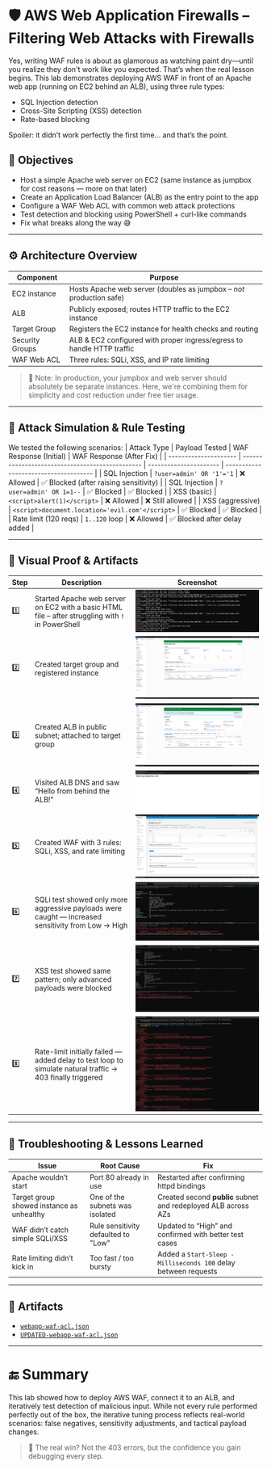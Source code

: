 # 🛡️ AWS Web Application Firewalls – Filtering Web Attacks with Firewalls

Yes, writing WAF rules is about as glamorous as watching paint dry—until you realize they don't work like you expected. That’s when the real lesson begins. This lab demonstrates deploying AWS WAF in front of an Apache web app (running on EC2 behind an ALB), using three rule types:
- SQL Injection detection
- Cross-Site Scripting (XSS) detection
- Rate-based blocking

Spoiler: it didn’t work perfectly the first time… and that’s the point.

## 🎯 Objectives

- Host a simple Apache web server on EC2 (same instance as jumpbox for cost reasons — more on that later)
- Create an Application Load Balancer (ALB) as the entry point to the app
- Configure a WAF Web ACL with common web attack protections
- Test detection and blocking using PowerShell + curl-like commands
- Fix what breaks along the way 😅

---

## ⚙️ Architecture Overview

| Component       | Purpose                                                                |
| --------------- | ---------------------------------------------------------------------- |
| EC2 instance    | Hosts Apache web server (doubles as jumpbox – *not* production safe)   |
| ALB             | Publicly exposed; routes HTTP traffic to the EC2 instance              |
| Target Group    | Registers the EC2 instance for health checks and routing               |
| Security Groups | ALB & EC2 configured with proper ingress/egress to handle HTTP traffic |
| WAF Web ACL     | Three rules: SQLi, XSS, and IP rate limiting                           |

> 🧠 Note: In production, your jumpbox and web server should absolutely be separate instances. Here, we're combining them for simplicity and cost reduction under free tier usage.

---

## 🧪 Attack Simulation & Rule Testing

We tested the following scenarios:
| Attack Type           | Payload Tested                                  | WAF Response (Initial) | WAF Response (After Fix)              |
| --------------------- | ----------------------------------------------- | ---------------------- | ------------------------------------- |
| SQL Injection         | `?user=admin' OR '1'='1`                        | ❌ Allowed              | ✅ Blocked (after raising sensitivity) |
| SQL Injection         | `?user=admin' OR 1=1--`                         | ✅ Blocked              | ✅ Blocked                             |
| XSS (basic)           | `<script>alert(1)</script>`                     | ❌ Allowed              | ❌ Still allowed                       |
| XSS (aggressive)      | `<script>document.location='evil.com'</script>` | ✅ Blocked              | ✅ Blocked                             |
| Rate limit (120 reqs) | `1..120` loop                                   | ❌ Allowed              | ✅ Blocked after delay added           |

---

## 📸 Visual Proof & Artifacts

| Step | Description                                                                                                | Screenshot     |
| ---- | ---------------------------------------------------------------------------------------------------------- | -------------- |
| 1️⃣  | Started Apache web server on EC2 with a basic HTML file – after struggling with `!` in PowerShell          | ![](https://github.com/ChadVanHalen/Tech-Portfolio/blob/main/projects/AWS%20WAF%20Lab/screenshots/1%20From%20my%20public%20facing%20jumpbox%20I%20start%20an%20apache%20web%20server%20that%20gives%20the%20message%20Hello%20from%20behind%20the%20ALB%20-%20after%20a%20few%20failed%20attempts%20due%20to%20the%20exclamation%20point.png) |
| 2️⃣  | Created target group and registered instance                                                               | ![](https://github.com/ChadVanHalen/Tech-Portfolio/blob/main/projects/AWS%20WAF%20Lab/screenshots/2%20I%20create%20a%20target%20group%20and%20attach%20my%20public%20web%20server%20to%20it.png) |
| 3️⃣  | Created ALB in public subnet; attached to target group                                                     | ![](https://github.com/ChadVanHalen/Tech-Portfolio/blob/main/projects/AWS%20WAF%20Lab/screenshots/3%20I%20create%20an%20application%20load%20balancer%20for%20the%20web%20server.png) |
| 4️⃣  | Visited ALB DNS and saw “Hello from behind the ALB!”                                                       | ![](https://github.com/ChadVanHalen/Tech-Portfolio/blob/main/projects/AWS%20WAF%20Lab/screenshots/4%20I%20can%20see%20my%20web%20server's%20message%20from%20my%20host%20machine%20using%20the%20public%20DNS.png) |
| 5️⃣  | Created WAF with 3 rules: SQLi, XSS, and rate limiting                                                     | ![](https://github.com/ChadVanHalen/Tech-Portfolio/blob/main/projects/AWS%20WAF%20Lab/screenshots/5%20Using%20WAF%20and%20Shield%20I%20create%203%20rules%20for%20the%20firewall%2C%20watching%20for%20SQL%20injections%2C%20XSS%20attacks%20and%20putting%20a%20rate%20limit%20from%20source%20IPs.png) |
| 6️⃣  | SQLi test showed only more aggressive payloads were caught — increased sensitivity from Low → High         | ![](https://github.com/ChadVanHalen/Tech-Portfolio/blob/main/projects/AWS%20WAF%20Lab/screenshots/6%20Trying%20a%20few%20methods%20of%20SQLi%2C%20the%20most%20basic%20kind%20doesn't%20seem%20to%20get%20caught%20but%20a%20more%20aggressive%20SQLi%20attack%20gets%20picked%20up.png) |
| 7️⃣  | XSS test showed same pattern; only advanced payloads were blocked                                          | ![](https://github.com/ChadVanHalen/Tech-Portfolio/blob/main/projects/AWS%20WAF%20Lab/screenshots/7%20Similarly%20with%20XSS%20the%20WAF%20doesn't%20block%20the%20more%20obvious%20attempts%20but%20does%20block%20the%20most%20suspicious%20version%20at%20the%20end.png) |
| 8️⃣  | Rate-limit initially failed — added delay to test loop to simulate natural traffic → 403 finally triggered | ![](https://github.com/ChadVanHalen/Tech-Portfolio/blob/main/projects/AWS%20WAF%20Lab/screenshots/8%20And%20third%20times%20a%20charm%20my%20initial%20test%20doesnt%20get%20caught%20but%20updated%20that%20each%20request%20waits%20100%20ms%20gives%20me%20the%20blocked%20connection%20I%20was%20looking%20for.png) |


---

## 🧩 Troubleshooting & Lessons Learned
| Issue                                     | Root Cause                          | Fix                                                            |
| ----------------------------------------- | ----------------------------------- | -------------------------------------------------------------- |
| Apache wouldn’t start                     | Port 80 already in use              | Restarted after confirming httpd bindings                      |
| Target group showed instance as unhealthy | One of the subnets was isolated     | Created second **public** subnet and redeployed ALB across AZs |
| WAF didn’t catch simple SQLi/XSS          | Rule sensitivity defaulted to "Low" | Updated to “High” and confirmed with better test cases         |
| Rate limiting didn’t kick in              | Too fast / too bursty               | Added a `Start-Sleep -Milliseconds 100` delay between requests |

---

## 📁 Artifacts
- [`webapp-waf-acl.json`](https://github.com/ChadVanHalen/Tech-Portfolio/blob/main/projects/AWS%20WAF%20Lab/artifacts/webapp-waf-acl.json)
- [`UPDATED-webapp-waf-acl.json`](https://github.com/ChadVanHalen/Tech-Portfolio/blob/main/projects/AWS%20WAF%20Lab/artifacts/UPDATED-webapp-waf-acl.json)

---

# 🔚 Summary

This lab showed how to deploy AWS WAF, connect it to an ALB, and iteratively test detection of malicious input. While not every rule performed perfectly out of the box, the iterative tuning process reflects real-world scenarios: false negatives, sensitivity adjustments, and tactical payload changes.

> 🔐 The real win? Not the 403 errors, but the confidence you gain debugging every step.
